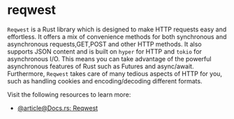 # reqwest

`Reqwest` is a Rust library which is designed to make HTTP requests easy and effortless. It offers a mix of convenience methods for both synchronous and asynchronous requests,GET,POST and other HTTP methods. It also supports JSON content and is built on `hyper` for HTTP and `tokio` for asynchronous I/O. This means you can take advantage of the powerful asynchronous features of Rust such as Futures and async/await. Furthermore, `Reqwest` takes care of many tedious aspects of HTTP for you, such as handling cookies and encoding/decoding different formats.

Visit the following resources to learn more:

- [@article@Docs.rs: Reqwest](https://docs.rs/reqwest/latest/reqwest/)
